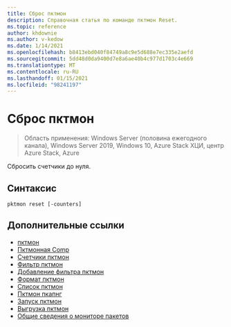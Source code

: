 ```yaml
---
title: Сброс пктмон
description: Справочная статья по команде пктмон Reset.
ms.topic: reference
author: khdownie
ms.author: v-kedow
ms.date: 1/14/2021
ms.openlocfilehash: b8413ebd040f84749a8c9e5d688e7ec335e2aefd
ms.sourcegitcommit: 5dd48d0da9400d7e8a6ae40b4c977d1703c4e669
ms.translationtype: MT
ms.contentlocale: ru-RU
ms.lasthandoff: 01/15/2021
ms.locfileid: "98241197"
---
```

# <a name="pktmon-reset"></a>Сброс пктмон

> Область применения: Windows Server (половина ежегодного канала), Windows Server 2019, Windows 10, Azure Stack ХЦИ, центр Azure Stack, Azure

Сбросить счетчики до нуля.

## <a name="syntax"></a>Синтаксис

```
pktmon reset [-counters]
```

## <a name="additional-references"></a>Дополнительные ссылки

- [пктмон](pktmon.md)
- [Пктмонная Comp](pktmon-comp.md)
- [Счетчики пктмон](pktmon-counters.md)
- [Фильтр пктмон](pktmon-filter.md)
- [Добавление фильтра пктмон](pktmon-filter-add.md)
- [Формат пктмон](pktmon-format.md)
- [Список пктмон](pktmon-list.md)
- [Пктмон пкапнг](pktmon-pcapng.md)
- [Запуск пктмон](pktmon-start.md)
- [Выгрузка пктмон](pktmon-unload.md)
- [Общие сведения о мониторе пакетов](/windows-server/networking/technologies/pktmon/pktmon)
